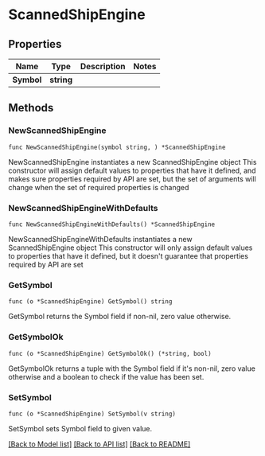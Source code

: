 # ScannedShipEngine

## Properties

Name | Type | Description | Notes
------------ | ------------- | ------------- | -------------
**Symbol** | **string** |  | 

## Methods

### NewScannedShipEngine

`func NewScannedShipEngine(symbol string, ) *ScannedShipEngine`

NewScannedShipEngine instantiates a new ScannedShipEngine object
This constructor will assign default values to properties that have it defined,
and makes sure properties required by API are set, but the set of arguments
will change when the set of required properties is changed

### NewScannedShipEngineWithDefaults

`func NewScannedShipEngineWithDefaults() *ScannedShipEngine`

NewScannedShipEngineWithDefaults instantiates a new ScannedShipEngine object
This constructor will only assign default values to properties that have it defined,
but it doesn't guarantee that properties required by API are set

### GetSymbol

`func (o *ScannedShipEngine) GetSymbol() string`

GetSymbol returns the Symbol field if non-nil, zero value otherwise.

### GetSymbolOk

`func (o *ScannedShipEngine) GetSymbolOk() (*string, bool)`

GetSymbolOk returns a tuple with the Symbol field if it's non-nil, zero value otherwise
and a boolean to check if the value has been set.

### SetSymbol

`func (o *ScannedShipEngine) SetSymbol(v string)`

SetSymbol sets Symbol field to given value.



[[Back to Model list]](../README.md#documentation-for-models) [[Back to API list]](../README.md#documentation-for-api-endpoints) [[Back to README]](../README.md)


